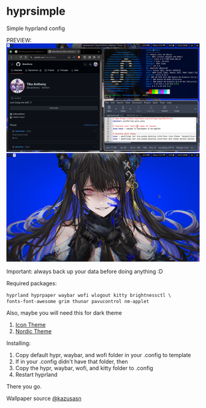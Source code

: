 # hyprsimple
Simple hyprland config

PREVIEW:
![preview1](pv_images1.png)
![preview2](pv_images2.png)

Important: always back up your data before doing anything :D

Required packages:
```
hyprland hyprpaper waybar wofi wlogout kitty brightnessctl \ 
fonts-font-awesome grim thunar pavucontrol nm-applet
```

Also, maybe you will need this for dark theme 
1. [Icon Theme](https://www.gnome-look.org/p/2151189)
2. [Nordic Theme](https://github.com/EliverLara/Nordic)


Installing:
1. Copy default hypr, waybar, and wofi folder in your .config to template
2. If in your .config didn't have that folder, then
3. Copy the hypr, waybar, wofi, and kitty folder to .config
4. Restart hyprland

There you go.

Wallpaper source [@kazusasn](https://x.com/kazusasn/status/1685992314726998017)
